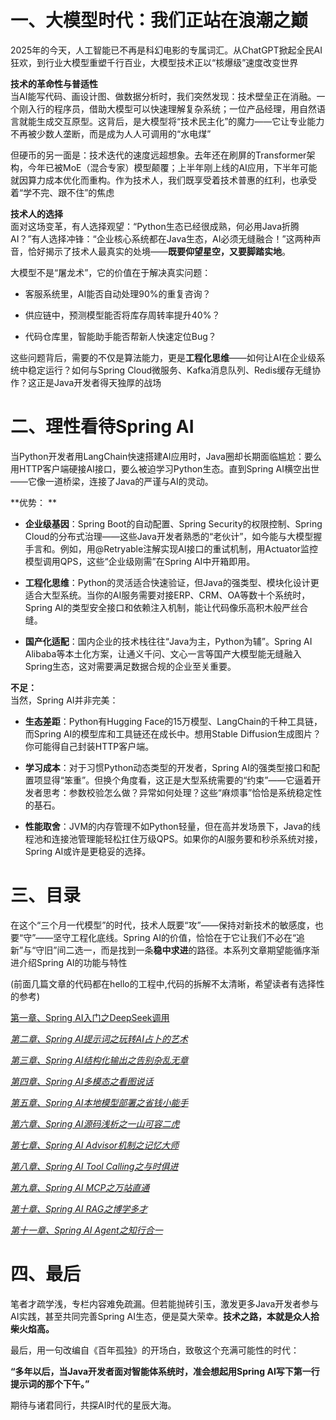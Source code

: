 # 一、大模型时代：我们正站在浪潮之巅
2025年的今天，人工智能已不再是科幻电影的专属词汇。从ChatGPT掀起全民AI狂欢，到行业大模型重塑千行百业，大模型技术正以“核爆级”速度改变世界

**技术的革命性与普适性**  
当AI能写代码、画设计图、做数据分析时，我们突然发现：技术壁垒正在消融。一个刚入行的程序员，借助大模型可以快速理解复杂系统；一位产品经理，用自然语言就能生成交互原型。这背后，是大模型将“技术民主化”的魔力——它让专业能力不再被少数人垄断，而是成为人人可调用的“水电煤”

但硬币的另一面是：技术迭代的速度远超想象。去年还在刷屏的Transformer架构，今年已被MoE（混合专家）模型颠覆；上半年刚上线的AI应用，下半年可能就因算力成本优化而重构。作为技术人，我们既享受着技术普惠的红利，也承受着“学不完、跟不住”的焦虑

**技术人的选择**  
面对这场变革，有人选择观望：“Python生态已经很成熟，何必用Java折腾AI？”有人选择冲锋：“企业核心系统都在Java生态，AI必须无缝融合！”这两种声音，恰好揭示了技术人最真实的处境——**既要仰望星空，又要脚踏实地**。

大模型不是“屠龙术”，它的价值在于解决真实问题：

 	

+ 客服系统里，AI能否自动处理90%的重复咨询？

 	

+ 供应链中，预测模型能否将库存周转率提升40%？

 	

+ 代码仓库里，智能助手能否帮新人快速定位Bug？

这些问题背后，需要的不仅是算法能力，更是**工程化思维**——如何让AI在企业级系统中稳定运行？如何与Spring Cloud微服务、Kafka消息队列、Redis缓存无缝协作？这正是Java开发者得天独厚的战场

# 二、理性看待Spring AI
当Python开发者用LangChain快速搭建AI应用时，Java圈却长期面临尴尬：要么用HTTP客户端硬接AI接口，要么被迫学习Python生态。直到Spring AI横空出世——它像一道桥梁，连接了Java的严谨与AI的灵动。

**优势： **

 	

+ **企业级基因**：Spring Boot的自动配置、Spring Security的权限控制、Spring Cloud的分布式治理——这些Java开发者熟悉的“老伙计”，如今能与大模型握手言和。例如，用@Retryable注解实现AI接口的重试机制，用Actuator监控模型调用QPS，这些“企业级刚需”在Spring AI中开箱即用。

 	

+ **工程化思维**：Python的灵活适合快速验证，但Java的强类型、模块化设计更适合大型系统。当你的AI服务需要对接ERP、CRM、OA等数十个系统时，Spring AI的类型安全接口和依赖注入机制，能让代码像乐高积木般严丝合缝。

 	

+ **国产化适配**：国内企业的技术栈往往“Java为主，Python为辅”。Spring AI Alibaba等本土化方案，让通义千问、文心一言等国产大模型能无缝融入Spring生态，这对需要满足数据合规的企业至关重要。

**不足：**  
当然，Spring AI并非完美：

 	

+ **生态差距**：Python有Hugging Face的15万模型、LangChain的千种工具链，而Spring AI的模型库和工具链还在成长中。想用Stable Diffusion生成图片？你可能得自己封装HTTP客户端。

 	

+ **学习成本**：对于习惯Python动态类型的开发者，Spring AI的强类型接口和配置项显得“笨重”。但换个角度看，这正是大型系统需要的“约束”——它逼着开发者思考：参数校验怎么做？异常如何处理？这些“麻烦事”恰恰是系统稳定性的基石。

 	

+ **性能取舍**：JVM的内存管理不如Python轻量，但在高并发场景下，Java的线程池和连接池管理能轻松扛住万级QPS。如果你的AI服务要和秒杀系统对接，Spring AI或许是更稳妥的选择。

# 三、目录
在这个“三个月一代模型”的时代，技术人既要“攻”——保持对新技术的敏感度，也要“守”——坚守工程化底线。Spring AI的价值，恰恰在于它让我们不必在“追新”与“守旧”间二选一，而是找到一条**稳中求进**的路径。本系列文章期望能循序渐进介绍Spring AI的功能与特性

(前面几篇文章的代码都在hello的工程中,代码的拆解不太清晰，希望读者有选择性的参考)

[第一章、Spring AI入门之DeepSeek调用](https://blog.csdn.net/liaokailin/article/details/147688124?spm=1001.2014.3001.5502)

[_第二章、Spring AI提示词之玩转AI占卜的艺术_](https://blog.csdn.net/liaokailin/article/details/147688255?spm=1001.2014.3001.5502)

[_第三章、Spring AI结构化输出之告别杂乱无章_](https://blog.csdn.net/liaokailin/article/details/147688340)

[_第四章、Spring AI多模态之看图说话_](https://blog.csdn.net/liaokailin/article/details/147701926)

[_第五章、Spring AI本地模型部署之省钱小能手_](https://blog.csdn.net/liaokailin/article/details/147702293)

[_第六章、Spring AI源码浅析之一山可容二虎_](https://blog.csdn.net/liaokailin/article/details/147702410)

[_第七章、Spring AI Advisor机制之记忆大师_](https://blog.csdn.net/liaokailin/article/details/147704343)

[_第八章、Spring AI Tool Calling之与时俱进_](https://blog.csdn.net/liaokailin/article/details/147704425)

[_第九章、Spring AI MCP之万站直通_](https://blog.csdn.net/liaokailin/article/details/147704474)

[_第十章、Spring AI RAG之博学多才_](https://blog.csdn.net/liaokailin/article/details/147704615)

[_第十一章、Spring AI Agent之知行合一_](https://blog.csdn.net/liaokailin/article/details/147704781)

# 四、最后
笔者才疏学浅，专栏内容难免疏漏。但若能抛砖引玉，激发更多Java开发者参与AI实践，甚至共同完善Spring AI生态，便是莫大荣幸。**技术之路，本就是众人拾柴火焰高。**

最后，用一句改编自《百年孤独》的开场白，致敬这个充满可能性的时代：

**“多年以后，当Java开发者面对智能体系统时，准会想起用Spring AI写下第一行提示词的那个下午。”**

期待与诸君同行，共探AI时代的星辰大海。

